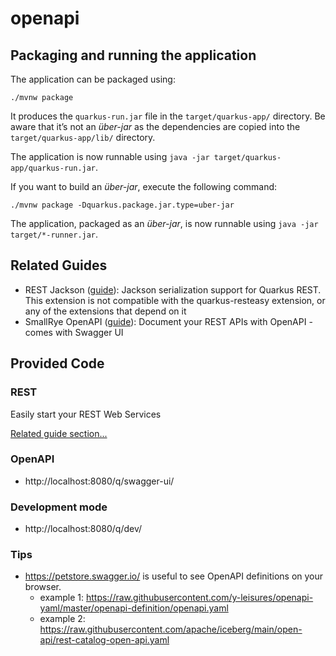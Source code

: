 # openapi

## Packaging and running the application

The application can be packaged using:

```shell script
./mvnw package
```

It produces the `quarkus-run.jar` file in the `target/quarkus-app/` directory.
Be aware that it’s not an _über-jar_ as the dependencies are copied into the `target/quarkus-app/lib/` directory.

The application is now runnable using `java -jar target/quarkus-app/quarkus-run.jar`.

If you want to build an _über-jar_, execute the following command:

```shell script
./mvnw package -Dquarkus.package.jar.type=uber-jar
```

The application, packaged as an _über-jar_, is now runnable using `java -jar target/*-runner.jar`.

## Related Guides

- REST Jackson ([guide](https://quarkus.io/guides/rest#json-serialisation)): Jackson serialization support for Quarkus REST. This extension is not compatible with the quarkus-resteasy extension, or any of the extensions that depend on it
- SmallRye OpenAPI ([guide](https://quarkus.io/guides/openapi-swaggerui)): Document your REST APIs with OpenAPI - comes with Swagger UI

## Provided Code

### REST

Easily start your REST Web Services

[Related guide section...](https://quarkus.io/guides/getting-started-reactive#reactive-jax-rs-resources)

### OpenAPI

- http://localhost:8080/q/swagger-ui/

### Development mode

- http://localhost:8080/q/dev/

### Tips

- https://petstore.swagger.io/ is useful to see OpenAPI definitions on your browser.
  - example 1: https://raw.githubusercontent.com/y-leisures/openapi-yaml/master/openapi-definition/openapi.yaml
  - example 2: https://raw.githubusercontent.com/apache/iceberg/main/open-api/rest-catalog-open-api.yaml

